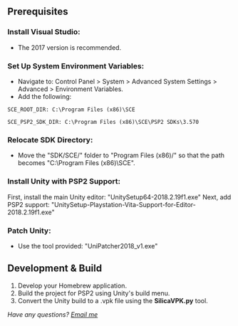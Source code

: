 ## Prerequisites

### Install Visual Studio:

- The 2017 version is recommended.

### Set Up System Environment Variables:

- Navigate to: Control Panel > System > Advanced System Settings > Advanced > Environment Variables.
- Add the following:
  
`SCE_ROOT_DIR: C:\Program Files (x86)\SCE`

`SCE_PSP2_SDK_DIR: C:\Program Files (x86)\SCE\PSP2 SDKs\3.570`
### Relocate SDK Directory:

- Move the "SDK/SCE/" folder to "Program Files (x86)/" so that the path becomes "C:\Program Files (x86)\SCE".
  
### Install Unity with PSP2 Support:

First, install the main Unity editor: "UnitySetup64-2018.2.19f1.exe"
Next, add PSP2 support: "UnitySetup-Playstation-Vita-Support-for-Editor-2018.2.19f1.exe"

### Patch Unity:

- Use the tool provided: "UniPatcher2018_v1.exe"
  
## Development & Build
1. Develop your Homebrew application.
2. Build the project for PSP2 using Unity's build menu.
3. Convert the Unity build to a .vpk file using the **SilicaVPK.py** tool.

*Have any questions? [Email me](mailto:a.gvrnsk@gmail.com?subject=psp2)*